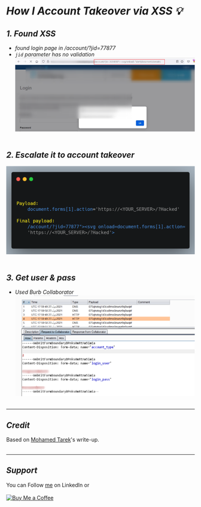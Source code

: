 # ***How I Account Takeover via XSS 💡***

## *1. Found XSS*
- *found login page in /account/?jid=77877*
- *`jid` parameter has no validation*
![20220830-1.png](../../images/20220830-1.png)
<br>&nbsp;

## *2. Escalate it to account takeover*
![20220830-2.png](../../images/20220830-2.png)
<br>&nbsp;

## *3. Get user & pass*
- *Used Burb Collaborator*
![20220830-3.png](../../images/20220830-3.png)
<br>&nbsp;
----
## ***Credit***
Based on [Mohamed Tarek](https://medium.com/@mohamedtarekq/how-i-get-full-account-takeover-via-stealing-actions-login-form-xss-9e50068c2b2d)'s write-up.
</br>&nbsp;

----
## ***Support***
You can Follow [me](https://www.linkedin.com/in/bhavesh-pardhi-/) on LinkedIn or
<br><br>[![Buy Me a Coffee](https://img.shields.io/badge/Buy%20Me%20a%20Coffee-Support-orange?style=for-the-badge&logo=buy-me-a-coffee)](https://www.buymeacoffee.com/bhaveshpardhi)
